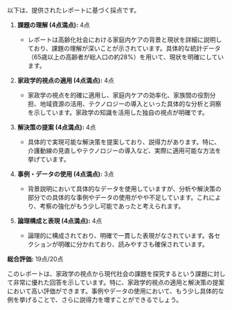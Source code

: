 以下は、提供されたレポートに基づく採点です。

1. **課題の理解 (4点満点):** 4点
   - レポートは高齢化社会における家庭内ケアの背景と現状を詳細に説明しており、課題の理解が深いことが示されています。具体的な統計データ（65歳以上の高齢者が総人口の約28%）を用いて、現状を明確にしています。

2. **家政学的視点の適用 (4点満点):** 4点
   - 家政学の視点を的確に適用し、家庭内ケアの効率化、家族間の役割分担、地域資源の活用、テクノロジーの導入といった具体的な分析と洞察を示しています。家政学の知識を活用した独自の視点が明確です。

3. **解決策の提案 (4点満点):** 4点
   - 具体的で実現可能な解決策を提案しており、説得力があります。特に、介護動線の見直しやテクノロジーの導入など、実際に適用可能な方法を挙げています。

4. **事例・データの使用 (4点満点):** 3点
   - 背景説明において具体的なデータを使用していますが、分析や解決策の部分での具体的な事例やデータの使用がやや不足しています。これにより、考察の強化がもう少し可能であったと考えられます。

5. **論理構成と表現 (4点満点):** 4点
   - 論理的に構成されており、明確で一貫した表現がなされています。各セクションが明確に分かれており、読みやすさも確保されています。

**総合評価:** 19点/20点

このレポートは、家政学の視点から現代社会の課題を探究するという課題に対して非常に優れた回答を示しています。特に、家政学的視点の適用と解決策の提案において高い評価ができます。事例やデータの使用において、もう少し具体的な例を挙げることで、さらに説得力を増すことができるでしょう。